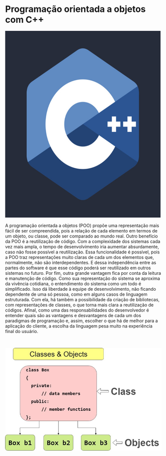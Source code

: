 # Programação orientada a objetos com C++

<!--
![logo.jpg](https://github.com/snovais/poo-cplusplus/blob/main/images/logo.jpg) -->

<img src="https://github.com/snovais/poo-cplusplus/blob/main/images/logo.jpg" alt="Girl in a jacket" width="500" height="600">


A programação orientada a objetos (POO) propõe uma representação mais fácil de ser compreendida, pois a relação de cada elemento em termos de um objeto, ou classe, pode ser comparado ao mundo real. Outro benefício da POO é a reutilização de código. Com a complexidade dos sistemas cada vez mais ampla, o tempo de desenvolvimento iria aumentar absurdamente, caso não fosse possível a reutilização. Essa funcionalidade é possível, pois a POO traz representações muito claras de cada um dos elementos que, normalmente, não são interdependentes. E dessa independência entre as partes do software é que esse código poderá ser reutilizado em outros sistemas no futuro. Por fim, outra grande vantagem fica por conta da leitura e manutenção de código. Como sua representação do sistema se aproxima da vivência cotidiana, o entendimento do sistema como um todo é simplificado. Isso dá liberdade à equipe de desenvolvimento, não ficando dependente de uma só pessoa, como em alguns casos de linguagem estruturada. Com ela, há também a possibilidade da criação de bibliotecas, com representações de classes, o que torna mais clara a reutilização de códigos. Afinal, como uma das responsabilidades do desenvolvedor é entender quais são as vantagens e desvantagens de cada um dos paradigmas de programação e, assim, escolher o que há de melhor para a aplicação do cliente, a escolha da linguagem pesa muito na experiência final do usuário.

<br>

![classes-and-objects-in-c.jpg](https://github.com/snovais/poo-cplusplus/blob/main/images/classes-and-objects-in-c.jpg)